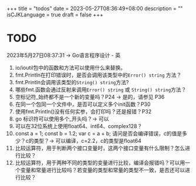 +++
title = "todos"
date = 2023-05-27T08:36:49+08:00
description = ""
isCJKLanguage = true
draft = false
+++

# TODO 

2023年5月27日08:37:31 -> Go语言程序设计 - 英
1. io/ioutil包中的函数和方法可以使用什么来替换。
2. fmt.Println在打印错误时，是否会调用该类型中的`Error() string` 方法？
3. fmt.Println会调用该类型的`String() string`方法?
4. 哪些fmt.函数会通过反射来调用`Error() string` 或 `String() string`方法？
5. 空标记符_始终都不是一个新的变量吗？P24 -> 是的，请参见 P36
6. 在同一个包同一个文件中，是否可以定义多个init函数？P30
7. 使用fmt.Println()没有任何实参，会打印吗？还是报错？P32
8. go 标识符可以使用多个_开头吗？-> 可以
9. 可以在32位系统上使用float64、int64、complex128？
10. const a = 1; const b = 1.2; var c = a + b; 请问是否会编译错误，c的值是多少？c的类型？-> 可以编译，c=2.2，c的类型是float64
11. 比较运算符，用于判断两个接口变量时，这两个接口变量有什么限制？怎么进行比较？
12. 比较运算符，用于两种不同的类型的变量进行比较，编译会报错吗？可以用一个变量和常量进行比较吗？若变量的类型和常量的类型不一致，是否还可以进行比较？